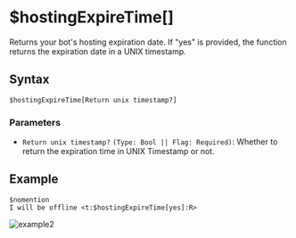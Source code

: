 # $hostingExpireTime[]
Returns your bot's hosting expiration date. If "yes" is provided, the function returns the expiration date in a UNIX timestamp.

## Syntax
``` 
$hostingExpireTime[Return unix timestamp?]
``` 

### Parameters
- `Return unix timestamp?` `(Type: Bool || Flag: Required)`: Whether to return the expiration time in UNIX Timestamp or not.

## Example
```
$nomention
I will be offline <t:$hostingExpireTime[yes]:R>
```
![example2](https://user-images.githubusercontent.com/98183987/153687914-221aa7f1-5134-47fe-87d9-c7ae75c4a91f.jpg)
